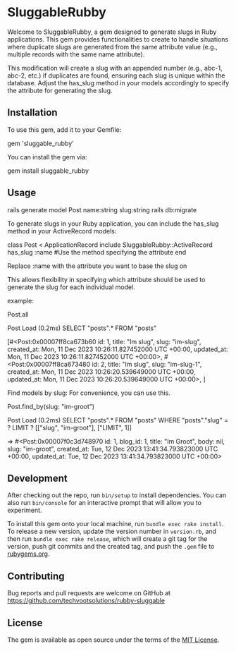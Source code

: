 # SluggableRubby

Welcome to SluggableRubby, a gem designed to generate slugs in Ruby applications. This gem provides functionalities to create to handle situations where duplicate slugs are generated from the same attribute value (e.g., multiple records with the same name attribute).

This modification will create a slug with an appended number (e.g., abc-1, abc-2, etc.) if duplicates are found, ensuring each slug is unique within the database. Adjust the has_slug method in your models accordingly to specify the attribute for generating the slug.

## Installation

To use this gem, add it to your Gemfile:

gem 'sluggable_rubby'

You can install the gem via:

gem install sluggable_rubby

## Usage

rails generate model Post name:string slug:string
rails db:migrate

To generate slugs in your Ruby application, you can include the has_slug method in your ActiveRecord models:

class Post < ApplicationRecord
  include SluggableRubby::ActiveRecord
  has_slug :name #Use the method specifying the attribute
end

Replace :name with the attribute you want to base the slug on

This allows flexibility in specifying which attribute should be used to generate the slug for each individual model.

example:

Post.all

Post Load (0.2ms) SELECT "posts".\* FROM "posts"


  [#<Post:0x00007ff8ca673b60
  id: 1,
  title: "Im slug",
  slug: "im-slug",
  created_at: Mon, 11 Dec 2023 10:26:11.827452000 UTC +00:00,
  updated_at: Mon, 11 Dec 2023 10:26:11.827452000 UTC +00:00>,
  #<Post:0x00007ff8ca673480
  id: 2,
  title: "Im slug",
  slug: "im-slug-1",
  created_at: Mon, 11 Dec 2023 10:26:20.539649000 UTC +00:00,
  updated_at: Mon, 11 Dec 2023 10:26:20.539649000 UTC +00:00>,
  ]
  

Find models by slug:
For convenience, you can use this.

Post.find_by(slug: "im-groot")

  Post Load (0.2ms) SELECT "posts".\* FROM "posts" WHERE "posts"."slug" = ? LIMIT ? [["slug", "im-groot"], ["LIMIT", 1]]
  
  => #<Post:0x00007f0c3d748970
  id: 1,
  blog_id: 1,
  title: "Im Groot",
  body: nil,
  slug: "im-groot",
  created_at: Tue, 12 Dec 2023 13:41:34.793823000 UTC +00:00,
  updated_at: Tue, 12 Dec 2023 13:41:34.793823000 UTC +00:00>

## Development

After checking out the repo, run `bin/setup` to install dependencies. You can also run `bin/console` for an interactive prompt that will allow you to experiment.

To install this gem onto your local machine, run `bundle exec rake install`. To release a new version, update the version number in `version.rb`, and then run `bundle exec rake release`, which will create a git tag for the version, push git commits and the created tag, and push the `.gem` file to [rubygems.org](https://rubygems.org).

## Contributing

Bug reports and pull requests are welcome on GitHub at https://github.com/techvootsolutions/rubby-sluggable

## License

The gem is available as open source under the terms of the [MIT License](https://opensource.org/licenses/MIT).
